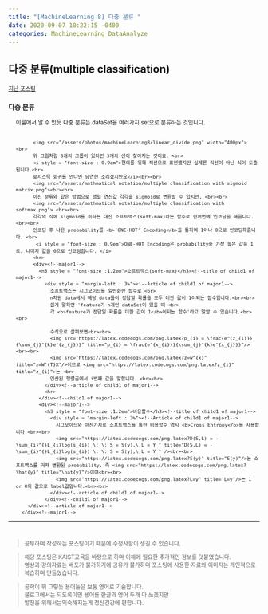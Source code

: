 ```yaml
---
title: "[MachineLearning 8] 다중 분류 "
date: 2020-09-07 10:22:15 -0400
categories: MachineLearning DataAnalyze
---
```

## 다중 분류(multiple classification)

<div style = "font-size : 0.8em"><!--biggest-->
  <a href="https://can019.github.io/machinelearning/dataanalyze/MachineLearning-AI-7/">지난 포스팅</a>
  <div><!--main-->
    <div><!--major1-->
      <h3 style = "font-size :1.2em">다중 분류</h3><!--title of major1-->
        <div style = "margin-left : 3%"><!--Article of major1-->
          이름에서 알 수 있듯 다중 분류는 dataSet을 여러가지 set으로 분류하는 것입니다. <br><br>

          <img src="/assets/photos/machineLearning8/linear_divide.png" width="400px"> <br>
          위 그림처럼 3개의 그룹이 있다면 3개의 선이 찾아지는 것이죠. <br>
          <i style = "font-size : 0.9em">편의를 위해 직선으로 표현했지만 실제론 직선이 아닌 식이 도출됩니다.<br>
          로지스틱 회귀를 안다면 당연한 소리겠지만요</i><br><br>
          <img src="/assets/mathmatical notation/multiple classification with sigmoid matrix.png"><br><br>
          이진 분류와 같은 방법으로 행렬 연산값 각각을 sigmoid로 변환할 수 있지만, <br><br>
          <img src="/assets/mathmatical notation/multiple classification with softmax.png"> <br><br>
          각각의 식에 sigmoid를 취하는 대신 소프트맥스(soft-max)라는 함수로 한꺼번에 인코딩을 해줍니다. <br><br>
          인코딩 후 나온 probability를 <b>'ONE-HOT' Encoding</b>을 통하여 1이나 0으로 인코딩해줍니다. <br>
           <i style = "font-size : 0.9em">ONE-HOT Encoding은 probability중 가장 높은 값을 1로, 나머지 값을 0으로 인코딩합니다. </i>
          <hr>
          <div><!--major1-->
            <h3 style = "font-size :1.2em">소프트맥스(soft-max)</h3><!--title of child1 of major1-->
              <div style = "margin-left : 3%"><!--Article of child1 of major1-->
                소프트맥스는 시그모이드를 일반화한 함수로 <br>
                n차원 data에서 해당 data들이 정답일 확률을 모두 더한 값이 1이되는 함수입니다.<br><br>
                쉽게 말하면 'feature가 n개인 dataSet이 있을 때 <br>
                각 <b>feature가 정답일 확률을 더한 값이 1</b>이되는 함수'라고 말할 수 있습니다.<br><br>

                수식으로 살펴보면<br><br>
                <img src="https://latex.codecogs.com/png.latex?p_{i} = \frac{e^{z_{i}}}{\sum_{j}^{k}e^{z_{j}}}" title="p_{i} = \frac{e^{x_{i}}}{\sum_{j}^{k}e^{x_{j}}}"/><br><br>
                <img src="https://latex.codecogs.com/png.latex?z=w^{x}" title="z=W^{T}X"/>이므로 <img src="https://latex.codecogs.com/png.latex?z_{i}" title="z_{i}">는 <br>
                연산된 행렬곱에서 i번째 값을 말합니다. <br><br>
              </div><!--article of child1 of major1-->
              <hr>
            </div><!--child1 of major1-->
            <div><!--major1-->
              <h3 style = "font-size :1.2em">비용함수</h3><!--title of child1 of major1-->
                <div style = "margin-left : 3%"><!--Article of child1 of major1-->
                  시그모이드와 마찬가지로 소프트맥스를 통한 비용함수 역시 <b>Cross Entropy</b>를 사용합니다.<br><br>
                  <img src="https://latex.codecogs.com/png.latex?D(S,L) = -\sum_{i}^{}L_{i}log(s_{i}) \: \: S = S(y),\,L = Y " title="D(S,L) = -\sum_{i}^{}L_{i}log(s_{i}) \: \: S = S(y),\,L = Y " /><br><br>
                  <img src="https://latex.codecogs.com/png.latex?S(y)" title="S(y)"/>는 소프트맥스를 거져 변환된 probability, 즉 <img src="https://latex.codecogs.com/png.latex?\hat{y}" title="\hat{y}"/>이며<br><br>
                  <img src="https://latex.codecogs.com/png.latex?L=y" title="L=y"/>는 1 or 0의 값으로 label값입니다.<br><br>
                </div><!--article of child1 of major1-->
              </div><!--child1 of major1-->
        </div><!--article of major1-->
      </div><!--major1-->
  </div><!--main-->
  <hr>
  <br>
  <div><!--<blockquote-->
    <blockquote>
      공부하며 작성하는 포스팅이기 때문에 수정사항이 생길 수 있습니다.
    </blockquote>
    <blockquote>
      해당 포스팅은 KAIST교육을 바탕으로 하며 이해에 필요한 추가적인 정보를 덧붙였습니다.<br/>
      영상과 강의자료는 배포가 불가하기에 공유가 불가하며 포스팅에 사용한 자료와 이미지는 개인적으로 복습하며 만들었습니다.
    </blockquote>
  	<blockquote>
      공학이 뭐 그렇듯 용어들은 보통 영어로 기술합니다.<br/>
   	  블로그에서는 되도록이면 용어를 한글과 영어 두개 다 쓰겠지만<br/>
   	  발전을 위해서는익숙해지는게 정신건강에 편합니다.
    </blockquote>
  </div><!--<blockquote-->
</div><!--biggest-->
